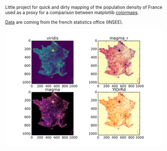 Little project for quick and dirty mapping of the population density of France used as a proxy for a comparison between matplotlib [colormaps](http://matplotlib.org/users/colormaps.html).

[Data](http://www.insee.fr/fr/themes/detail.asp?reg_id=0&ref_id=donnees-carroyees&page=donnees-detaillees/donnees-carroyees/donnees-carroyees-km.htm) are coming from the french statistics office (INSEE).

![](densite-france.png)
